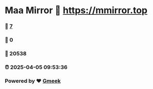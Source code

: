 # Maa Mirror :link: https://mmirror.top 
### :page_facing_up: [7](https://mmirror.top/tag.html) 
### :speech_balloon: 0 
### :hibiscus: 20538 
### :alarm_clock: 2025-04-05 09:53:36 
### Powered by :heart: [Gmeek](https://github.com/Meekdai/Gmeek)
